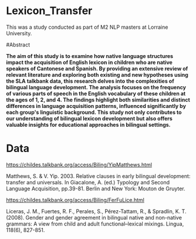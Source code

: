 # Lexicon_Transfer
This was a study conducted as part of M2 NLP masters at Lorraine University.

#Abstract

**The aim of this study is to examine how native language structures impact the acquisition of English lexicon in children who are native speakers of Cantonese and Spanish. By providing an extensive review of relevant literature and exploring both existing and new hypotheses using the SLA talkbank data, this research delves into the complexities of bilingual language development. The analysis focuses on the frequency of various parts of speech in the English vocabulary of these children at the ages of 1, 2, and 4. The findings highlight both similarities and distinct differences in language acquisition patterns, influenced significantly by each group's linguistic background. This study not only contributes to our understanding of bilingual lexicon development but also offers valuable insights for educational approaches in bilingual settings.**

# Data 

https://childes.talkbank.org/access/Biling/YipMatthews.html

Matthews, S. & V. Yip. 2003. Relative clauses in early bilingual development: transfer and universals. In Giacalone, A. (ed.) Typology and Second Language Acquisition, pp.39-81. Berlin and New York: Mouton de Gruyter.

https://childes.talkbank.org/access/Biling/FerFuLice.html

Liceras, J. M., Fuertes, R. F., Perales, S., Pérez-Tattam, R., & Spradlin, K. T. (2008). Gender and gender agreement in bilingual native and non-native grammars: A view from child and adult functional–lexical mixings. Lingua, 118(6), 827-851.
